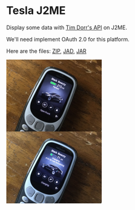 # Tesla J2ME 

Display some data with [Tim Dorr's API](https://tesla-api.timdorr.com) on J2ME.

We'll need implement OAuth 2.0 for this platform.

Here are the files:
[ZIP](https://raw.githubusercontent.com/woodie/Tesla-J2ME/master/dist/Tesla-J2ME.zip),
[JAD](https://raw.githubusercontent.com/woodie/Tesla-J2ME/master/dist/Tesla-J2ME.jad),
[JAR](https://raw.githubusercontent.com/woodie/Tesla-J2ME/master/dist/Tesla-J2ME.jar)

<img width="50%" src="https://raw.githubusercontent.com/woodie/Tesla-J2ME/master/docs/parked.jpg" valign="top">
<img width="50%" src="https://raw.githubusercontent.com/woodie/Tesla-J2ME/master/docs/charging.jpg" valign="top">
